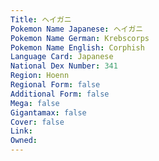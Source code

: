 ```yaml
---
﻿Title: ヘイガニ
Pokemon Name Japanese: ヘイガニ
Pokemon Name German: Krebscorps
Pokemon Name English: Corphish
Language Card: Japanese
National Dex Number: 341
Region: Hoenn
Regional Form: false
Additional Form: false
Mega: false
Gigantamax: false
Cover: false
Link: 
Owned: 
---
```

